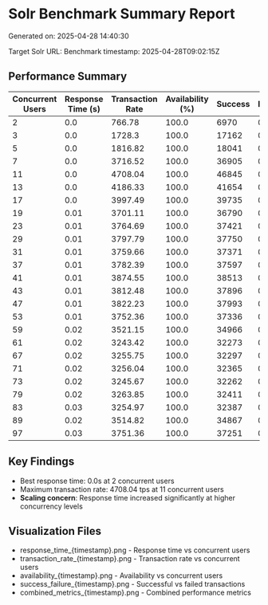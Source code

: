 # Solr Benchmark Summary Report

Generated on: 2025-04-28 14:40:30

Target Solr URL: 
Benchmark timestamp: 2025-04-28T09:02:15Z

## Performance Summary

| Concurrent Users | Response Time (s) | Transaction Rate | Availability (%) | Success | Failures |
|------------------|------------------|-----------------|-----------------|---------|----------|
| 2 | 0.0 | 766.78 | 100.0 | 6970 | 0 |
| 3 | 0.0 | 1728.3 | 100.0 | 17162 | 0 |
| 5 | 0.0 | 1816.82 | 100.0 | 18041 | 0 |
| 7 | 0.0 | 3716.52 | 100.0 | 36905 | 0 |
| 11 | 0.0 | 4708.04 | 100.0 | 46845 | 0 |
| 13 | 0.0 | 4186.33 | 100.0 | 41654 | 0 |
| 17 | 0.0 | 3997.49 | 100.0 | 39735 | 0 |
| 19 | 0.01 | 3701.11 | 100.0 | 36790 | 0 |
| 23 | 0.01 | 3764.69 | 100.0 | 37421 | 0 |
| 29 | 0.01 | 3797.79 | 100.0 | 37750 | 0 |
| 31 | 0.01 | 3759.66 | 100.0 | 37371 | 0 |
| 37 | 0.01 | 3782.39 | 100.0 | 37597 | 0 |
| 41 | 0.01 | 3874.55 | 100.0 | 38513 | 0 |
| 43 | 0.01 | 3812.48 | 100.0 | 37896 | 0 |
| 47 | 0.01 | 3822.23 | 100.0 | 37993 | 0 |
| 53 | 0.01 | 3752.36 | 100.0 | 37336 | 0 |
| 59 | 0.02 | 3521.15 | 100.0 | 34966 | 0 |
| 61 | 0.02 | 3243.42 | 100.0 | 32273 | 0 |
| 67 | 0.02 | 3255.75 | 100.0 | 32297 | 0 |
| 71 | 0.02 | 3256.04 | 100.0 | 32365 | 0 |
| 73 | 0.02 | 3245.67 | 100.0 | 32262 | 0 |
| 79 | 0.02 | 3263.85 | 100.0 | 32411 | 0 |
| 83 | 0.03 | 3254.97 | 100.0 | 32387 | 0 |
| 89 | 0.02 | 3514.82 | 100.0 | 34867 | 0 |
| 97 | 0.03 | 3751.36 | 100.0 | 37251 | 0 |

## Key Findings

- Best response time: 0.0s at 2 concurrent users
- Maximum transaction rate: 4708.04 tps at 11 concurrent users
- **Scaling concern**: Response time increased significantly at higher concurrency levels

## Visualization Files

- response_time_{timestamp}.png - Response time vs concurrent users
- transaction_rate_{timestamp}.png - Transaction rate vs concurrent users
- availability_{timestamp}.png - Availability vs concurrent users
- success_failure_{timestamp}.png - Successful vs failed transactions
- combined_metrics_{timestamp}.png - Combined performance metrics
